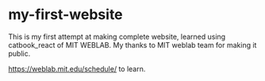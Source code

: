# my-first-website

This is my first attempt at making complete website, learned using catbook_react of MIT WEBLAB.
My thanks to MIT weblab team for making it public.

https://weblab.mit.edu/schedule/ to learn. 
